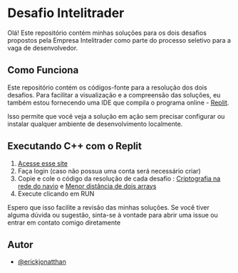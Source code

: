
# Desafio Intelitrader

Olá! Este repositório contém minhas soluções para os dois desafios propostos pela Empresa Intelitrader como parte do processo seletivo para a vaga de desenvolvedor.

## Como Funciona

Este repositório contém os códigos-fonte para a resolução dos dois desafios. Para facilitar a visualização e a compreensão das soluções, eu também estou fornecendo uma IDE que compila o programa online - [Replit](https://replit.com/). 

Isso permite que você veja a solução em ação sem precisar configurar ou instalar qualquer ambiente de desenvolvimento localmente.

 
## Executando C++ com o Replit
1. [Acesse esse site](https://replit.com/languages/cpp)
2. Faça login (caso não possua uma conta será necessário criar)
3. Copie e cole o código da resolução de cada desafio : [Criptografia na rede do navio](https://github.com/Erickjonatthan/desafio-intelitrader/blob/master/criptografiaNavio/main.cpp) e [Menor distância de dois arrays](https://github.com/Erickjonatthan/desafio-intelitrader/blob/master/menorDistancia/main.cpp)
4. Execute clicando em RUN

Espero que isso facilite a revisão das minhas soluções. Se você tiver alguma dúvida ou sugestão, sinta-se à vontade para abrir uma issue ou entrar em contato comigo diretamente
## Autor

- [@erickjonatthan](https://www.github.com/erickjonatthan)

